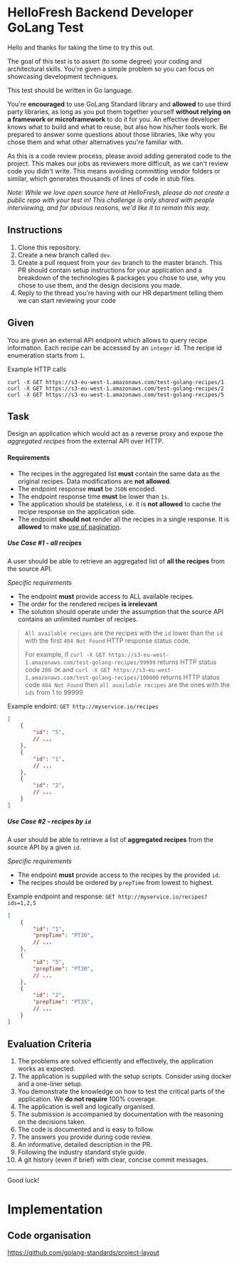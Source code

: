 HelloFresh Backend Developer GoLang Test
====================

Hello and thanks for taking the time to try this out.

The goal of this test is to assert (to some degree) your coding and architectural skills. You're given a simple problem so you can focus on showcasing development techniques.

This test should be written in Go language.

You're **encouraged** to use GoLang Standard library and **allowed** to use third party libraries, as long as you put them together yourself **without relying on a framework or microframework** to do it for you. An effective developer knows what to build and what to reuse, but also how his/her tools work. Be prepared to answer some questions about those libraries, like why you chose them and what other alternatives you're familiar with.

As this is a code review process, please avoid adding generated code to the project. This makes our jobs as reviewers more difficult, as we can't review code you didn't write. This means avoiding committing vendor folders or similar, which generates thousands of lines of code in stub files.

_Note: While we love open source here at HelloFresh, please do not create a public repo with your test in! This challenge is only shared with people interviewing, and for obvious reasons, we'd like it to remain this way._

Instructions
-----

1. Clone this repository.
2. Create a new branch called `dev`.
3. Create a pull request from your `dev` branch to the master branch. This PR should contain setup instructions for your application and a breakdown of the technologies & packages you chose to use, why you chose to use them, and the design decisions you made.
4. Reply to the thread you're having with our HR department telling them we can start reviewing your code

Given
-----

You are given an external API endpoint which allows to query recipe information. Each recipe can be accessed by an `integer` id.
The recipe id enumeration starts from `1`.

Example HTTP calls

```
curl -X GET https://s3-eu-west-1.amazonaws.com/test-golang-recipes/1
curl -X GET https://s3-eu-west-1.amazonaws.com/test-golang-recipes/2
curl -X GET https://s3-eu-west-1.amazonaws.com/test-golang-recipes/5
```

Task
----

Design an application which would act as a reverse proxy and expose the _aggregated recipes_ from the external API over HTTP.

#### Requirements

- The recipes in the aggregated list **must** contain the same data as the original recipes. Data modifications are **not allowed**.
- The endpoint response **must** be `JSON` encoded.
- The endpoint response time **must** be lower than `1s`.
- The application should be stateless, i.e. it is **not allowed** to cache the recipe response on the application side.
- The endpoint **should not** render all the recipes in a single response. It is **allowed** to make [use of pagination](http://docs.oasis-open.org/odata/odata/v4.01/cs01/part2-url-conventions/odata-v4.01-cs01-part2-url-conventions.html#_Toc505773300).

##### Use Case #1 - all recipes

A user should be able to retrieve an aggregated list of **all the recipes** from the source API.

_Specific requirements_
- The endpoint **must** provide access to ALL available recipes.
- The order for the rendered recipes **is irrelevant**
- The solution should operate under the assumption that the source API contains an unlimited number of recipes.

> `All available recipes` are the recipes with the `id` lower than the `id` with the first `404 Not Found` HTTP response status code.
>
> For example, if
>  `curl -X GET https://s3-eu-west-1.amazonaws.com/test-golang-recipes/99999` returns HTTP status code `200 OK`
> and
> `curl -X GET https://s3-eu-west-1.amazonaws.com/test-golang-recipes/100000` returns HTTP status code `404 Not Found`
> then
> `all available recipes` are the ones with the `ids` from 1 to 99999



Example endoint: `GET http://myservice.io/recipes`

```json
[
    {
        "id": "5",
        // ...
    },
    {
        "id": "1",
        // ...
    },
    {
        "id": "2",
        // ...
    }
]
```

##### Use Case #2 - recipes by `id`

A user should be able to retrieve a list of **aggregated recipes** from the source API by a given `id`.

_Specific requirements_

- The endpoint **must** provide access to the recipes by the provided `id`.
- The recipes should be ordered by `prepTime` from lowest to highest.

Example endpoint and response: `GET http://myservice.io/recipes?ids=1,2,5`

```json
[
    {
        "id": "1",
        "prepTime": "PT30",
        // ...
    },
    {
        "id": "5",
        "prepTime": "PT30",
        // ...
    },
    {
        "id": "2",
        "prepTime": "PT35",
        // ...
    }
]
```

Evaluation Criteria
--------------

1. The problems are solved efficiently and effectively, the application works as expected.
2. The application is supplied with the setup scripts. Consider using docker and a one-liner setup.
3. You demonstrate the knowledge on how to test the critical parts of the application. We **do not require** 100% coverage.
4. The application is well and logically organised.
5. The submission is accompanied by documentation with the reasoning on the decisions taken.
6. The code is documented and is easy to follow.
7. The answers you provide during code review.
8. An informative, detailed description in the PR.
9. Following the industry standard style guide.
10. A git history (even if brief) with clear, concise commit messages.

---

Good luck!

Implementation
==============

Code organisation
----------
https://github.com/golang-standards/project-layout
